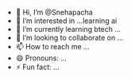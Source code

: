 - 👋 Hi, I’m @Snehapacha
- 👀 I’m interested in ...learning ai 
- 🌱 I’m currently learning btech ...
- 💞️ I’m looking to collaborate on ...
- 📫 How to reach me ...
- 😄 Pronouns: ...
- ⚡ Fun fact: ...

<!---
Snehapacha/Snehapacha is a ✨ special ✨ repository because its `README.md` (this file) appears on your GitHub profile.
You can click the Preview link to take a look at your changes.
--->

